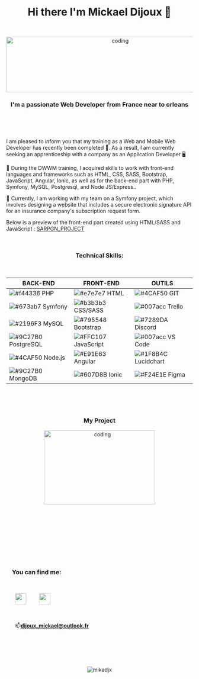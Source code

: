 
<h1 align="center">Hi there I'm Mickael Dijoux 👋</h1>
<br><p align="center"><img alt="coding" width="600" height="150" src="https://zupimages.net/up/22/47/hxxm.jpg" alt="" /></p>
<h3 align="center">I'm a passionate Web Developer from France near to orleans</h3><br><br><br>

 I am pleased to inform you that my training as a Web and Mobile Web Developer has recently been completed 🎉. As a result, I am currently seeking an apprenticeship with a company as an Application Developer 🖥️
 
🌱 During the DWWM training, I acquired skills to work with front-end languages and frameworks such as HTML, CSS, SASS, Bootstrap, JavaScript, Angular, Ionic, as well as for the back-end part with PHP, Symfony, MySQL, Postgresql, and Node JS/Express..

 🔭 Currently, I am working with my team on a Symfony project, which involves designing a website that includes a secure electronic signature API for an insurance company's subscription request form.
 
 Below is a preview of the front-end part created using HTML/SASS and JavaScript : <a href="https://github.com/Mikadjx/Sargn_Project">SARPGN_PROJECT</a>


<br><h3 align="center">Technical Skills:</h3><br>

| BACK-END       | FRONT-END           | OUTILS      |
| -------------- | ------------------- | -----------|
| ![#f44336](https://via.placeholder.com/15/f44336/000000?text=+) PHP          | ![#e7e7e7](https://via.placeholder.com/15/e7e7e7/000000?text=+) HTML               | ![#4CAF50](https://via.placeholder.com/15/4CAF50/000000?text=+) GIT       |
| ![#673ab7](https://via.placeholder.com/15/673ab7/000000?text=+) Symfony      | ![#b3b3b3](https://via.placeholder.com/15/b3b3b3/000000?text=+) CSS/SASS           | ![#007acc](https://via.placeholder.com/15/007acc/000000?text=+) Trello    |
| ![#2196F3](https://via.placeholder.com/15/2196F3/000000?text=+) MySQL        | ![#795548](https://via.placeholder.com/15/795548/000000?text=+) Bootstrap         | ![#7289DA](https://via.placeholder.com/15/7289DA/000000?text=+) Discord   |
| ![#9C27B0](https://via.placeholder.com/15/9C27B0/000000?text=+) PostgreSQL  | ![#FFC107](https://via.placeholder.com/15/FFC107/000000?text=+) JavaScript       | ![#007acc](https://via.placeholder.com/15/007acc/000000?text=+) VS Code   |
| ![#4CAF50](https://via.placeholder.com/15/4CAF50/000000?text=+) Node.js     | ![#E91E63](https://via.placeholder.com/15/E91E63/000000?text=+) Angular          | ![#1F8B4C](https://via.placeholder.com/15/1F8B4C/000000?text=+) Lucidchart |
| ![#9C27B0](https://via.placeholder.com/15/9C27B0/000000?text=+) MongoDB     | ![#607D8B](https://via.placeholder.com/15/607D8B/000000?text=+) Ionic            | ![#F24E1E](https://via.placeholder.com/15/F24E1E/000000?text=+) Figma     |

<br><br><br><h3 align="center">My Project </h3>
<p align="center">
<img alt="coding" width="300" height="200" src="https://media.tenor.com/2uyENRmiUt0AAAAC/coding.gif">

        
<br><br><br><br><br><br><br><br><h3 align="left">&nbsp; &nbsp;&nbsp;You can find me:</h3><ul><br><p align="left"><a href="https://www.linkedin.com/in/mickael-dijoux-a58797252"><img src="https://zupimages.net/up/22/14/s2g7.png" width="30px"/></a> &nbsp; &nbsp; &nbsp; &nbsp;
<a href="https://twitter.com/Mickael_djx"><img src="https://zupimages.net/up/22/47/y776.png" width="30px"/></a><p align="left">
<br> <p align="left">📫**dijoux_mickael@outlook.fr**</p>
 </ul>
<br> 
<br>
 
<p align="center">
<br><br><img src="https://komarev.com/ghpvc/?username=mikadjx&label=Profile%20views&color=0e75b6&style=flat" alt="mikadjx"/></p>




